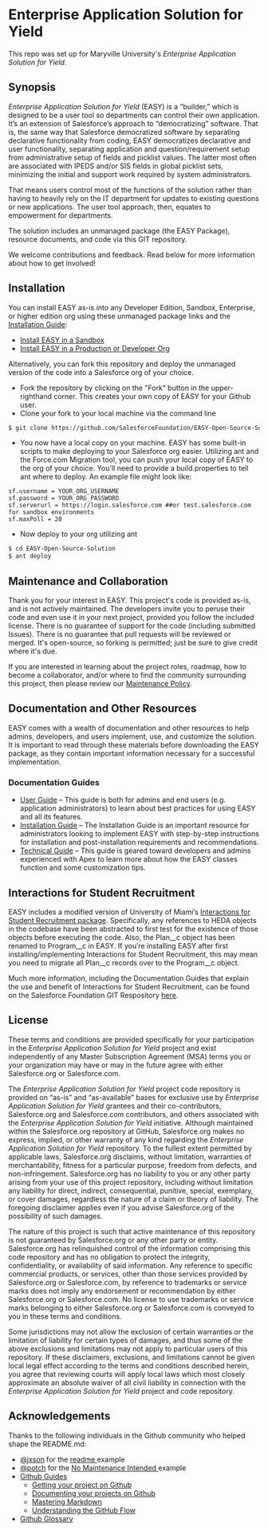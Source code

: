 # Enterprise Application Solution for Yield
This repo was set up for Maryville University's *Enterprise Application Solution for Yield*.

## Synopsis
*Enterprise Application Solution for Yield* (EASY) is a “builder,” which is designed to be a user tool so departments can control their own application. It’s an extension of Salesforce’s approach to “democratizing” software. That is, the same way that Salesforce democratized software by separating declarative functionality from coding, EASY democratizes declarative and user functionality, separating application and question/requirement setup from administrative setup of fields and picklist values. The latter most often are associated with IPEDS and/or SIS fields in global picklist sets, minimizing the initial and support work required by system administrators.

That means users control most of the functions of the solution rather than having to heavily rely on the IT department for updates to existing questions or new applications. The user tool approach, then, equates to empowerment for departments.

The solution includes an unmanaged package (the EASY Package), resource documents, and code via this GIT repository.

We welcome contributions and feedback. Read below for more information about how to get involved!

## Installation
You can install EASY as-is into any Developer Edition, Sandbox, Enterprise, or higher edition org using these unmanaged package links and the <a href="https://github.com/SalesforceFoundation/EASY-Open-Source-Solution/blob/master/Docs/Installation%20Guide%20-%20EASY.pdf" target="_blank">Installation Guide</a>:

* <a href="https://test.salesforce.com/packaging/installPackage.apexp?p0=04t2E000002DpzO" target="_blank">Install EASY in a Sandbox</a>
* <a href="https://login.salesforce.com/packaging/installPackage.apexp?p0=04t2E000002DpzO" target="_blank">Install EASY in a Production or Developer Org</a>

Alternatively, you can fork this repository and deploy the unmanaged version of the code into a Salesforce org of your choice.

* Fork the repository by clicking on the "Fork" button in the upper-righthand corner. This creates your own copy of EASY for your Github user.
* Clone your fork to your local machine via the command line
```sh
$ git clone https://github.com/SalesforceFoundation/EASY-Open-Source-Solution.git
```
* You now have a local copy on your machine. EASY has some built-in scripts to make deploying to your Salesforce org easier. Utilizing ant and the Force.com Migration tool, you can push your local copy of EASY to the org of your choice. You'll need to provide a build.properties to tell ant where to deploy. An example file might look like:

```
sf.username = YOUR_ORG_USERNAME
sf.password = YOUR_ORG_PASSWORD
sf.serverurl = https://login.salesforce.com ##or test.salesforce.com for sandbox environments
sf.maxPoll = 20
```

* Now deploy to your org utilizing ant

```sh
$ cd EASY-Open-Source-Solution
$ ant deploy
```

## Maintenance and Collaboration
Thank you for your interest in EASY. This project's code is provided as-is, and is not actively maintained. The developers invite you to peruse their code and even use it in your next project, provided you follow the included license. There is no guarantee of support for the code (including submitted Issues). There is no guarantee that pull requests will be reviewed or merged. It's open-source, so forking is permitted; just be sure to give credit where it's due.

If you are interested in learning about the project roles, roadmap, how to become a collaborator, and/or where to find the community surrounding this project, then please review our <a href="https://github.com/SalesforceFoundation/EASY-Open-Source-Solution/blob/master/Maintenance-Policy.md" target="_blank">Maintenance Policy</a>.

## Documentation and Other Resources
EASY comes with a wealth of documentation and other resources to help admins, developers, and users implement, use, and customize the solution. It is important to read through these materials before downloading the EASY package, as they contain important information necessary for a successful implementation.

### Documentation Guides
* <a href="https://github.com/SalesforceFoundation/EASY-Open-Source-Solution/blob/master/Docs/User%20Guide%20-%20EASY.pdf" target="_blank">User Guide</a> – This guide is both for admins and end users (e.g. application administrators) to learn about best practices for using EASY and all its features.
* <a href="https://github.com/SalesforceFoundation/EASY-Open-Source-Solution/blob/master/Docs/Installation%20Guide%20-%20EASY.pdf" target="_blank">Installation Guide</a> – The Installation Guide is an important resource for administrators looking to implement EASY with step-by-step instructions for installation and post-installation requirements and recommendations.
* <a href="https://github.com/SalesforceFoundation/EASY-Open-Source-Solution/blob/master/Docs/Technical%20Guide%20-%20EASY.pdf" target="_blank">Technical Guide</a> – This guide is geared toward developers and admins experienced with Apex to learn more about how the EASY classes function and some customization tips.

## Interactions for Student Recruitment

EASY includes a modified version of University of Miami’s <a href="https://github.com/SalesforceFoundation/Interactions-for-Student-Recruitment" target="_blank">Interactions for Student Recruitment package</a>. Specifically, any references to HEDA objects in the codebase have been abstracted to first test for the existence of those objects before executing the code. Also, the Plan__c object has been renamed to Program__c in EASY. If you’re installing EASY after first installing/implementing Interactions for Student Recruitment, this may mean you need to migrate all Plan__c records over to the Program__c object.

Much more information, including the Documentation Guides that explain the use and benefit of Interactions for Student Recruitment, can be found on the Salesforce Foundation GIT Respository <a href="https://github.com/SalesforceFoundation/Interactions-for-Student-Recruitment" target="_blank">here</a>.

## License

These terms and conditions are provided specifically for your participation in the *Enterprise Application Solution for Yield* project and exist independently of any Master Subscription Agreement (MSA) terms you or your organization may have or may in the future agree with either Salesforce.org or Salesforce.com.

The *Enterprise Application Solution for Yield* project code repository is provided on “as-is” and “as-available” bases for exclusive use by *Enterprise Application Solution for Yield* grantees and their co-contributors, Salesforce.org and Salesforce.com contributors, and others associated with the *Enterprise Application Solution for Yield* initiative. Although maintained within the Salesforce.org repository at GitHub, Salesforce.org makes no express, implied, or other warranty of any kind regarding the *Enterprise Application Solution for Yield* repository. To the fullest extent permitted by applicable laws, Salesforce.org disclaims, without limitation, warranties of merchantability, fitness for a particular purpose, freedom from defects, and non-infringement. Salesforce.org has no liability to you or any other party arising from your use of this project repository, including without limitation any liability for direct, indirect, consequential, punitive, special, exemplary, or cover damages, regardless the nature of a claim or theory of liability. The foregoing disclaimer applies even if you advise Salesforce.org of the possibility of such damages.

The nature of this project is such that active maintenance of this repository is not guaranteed by Salesforce.org or any other party or entity. Salesforce.org has relinquished control of the information comprising this code repository and has no obligation to protect the integrity, confidentiality, or availability of said information. Any reference to specific commercial products, or services, other than those services provided by Salesforce.org or Salesforce.com, by reference to trademarks or service marks does not imply any endorsement or recommendation by either Salesforce.org or Salesforce.com. No license to use trademarks or service marks belonging to either Salesforce.org or Salesforce.com is conveyed to you in these terms and conditions.

Some jurisdictions may not allow the exclusion of certain warranties or the limitation of liability for certain types of damages, and thus some of the above exclusions and limitations may not apply to particular users of this repository. If these disclaimers, exclusions, and limitations cannot be given local legal effect according to the terms and conditions described herein, you agree that reviewing courts will apply local laws which most closely approximate an absolute waiver of all civil liability in connection with the *Enterprise Application Solution for Yield* project and code repository.

## Acknowledgements

Thanks to the following individuals in the Github community who helped shape the README.md:

* <a href="https://gist.github.com/jxson" target="_blank">@jxson</a> for the <a href="https://gist.github.com/jxson/1784669" target="_blank"> readme </a> example
* <a href="https://github.com/potch" target="_blank">@potch</a> for the <a href="https://github.com/potch/unmaintained.tech"> No Maintenance Intended </a> example
* <a href="https://guides.github.com/" target="_blank">Github Guides</a>
    * <a href="https://guides.github.com/introduction/getting-your-project-on-github/" target="_blank">Getting your project on Github</a>
    * <a href="https://guides.github.com/features/wikis/#creating-a-readme" target="_blank">Documenting your projects on Github</a>
    * <a href="https://guides.github.com/features/mastering-markdown/" target="_blank">Mastering Markdown</a>
    * <a href="https://guides.github.com/introduction/flow/" target="_blank">Understanding the GitHub Flow</a>
* <a href="https://help.github.com/articles/github-glossary/" target="_blank">Github Glossary</a>
